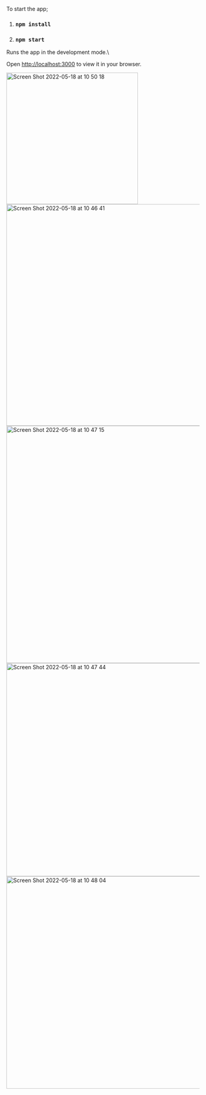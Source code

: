 To start the app;

1) ### `npm install`

2) ### `npm start`

Runs the app in the development mode.\

Open [http://localhost:3000](http://localhost:3000) to view it in your browser.

<img width="343" alt="Screen Shot 2022-05-18 at 10 50 18" src="https://user-images.githubusercontent.com/62019173/168986540-2e4e0ee5-124e-4a5b-bf1e-ae57b2f26b5e.png">



<img width="578" alt="Screen Shot 2022-05-18 at 10 46 41" src="https://user-images.githubusercontent.com/62019173/168986205-fd1dffb7-79ec-4794-8844-ecbf4c57fa4e.png">
<img width="619" alt="Screen Shot 2022-05-18 at 10 47 15" src="https://user-images.githubusercontent.com/62019173/168986216-8f3d82df-ed05-4dd5-8b55-a60fa7d3b0d4.png">
<img width="556" alt="Screen Shot 2022-05-18 at 10 47 44" src="https://user-images.githubusercontent.com/62019173/168986218-0836b03c-a9b5-415a-9288-521f619eb3e8.png">
<img width="554" alt="Screen Shot 2022-05-18 at 10 48 04" src="https://user-images.githubusercontent.com/62019173/168986224-a87512c9-2c2d-4163-98dd-2824885f7143.png">

